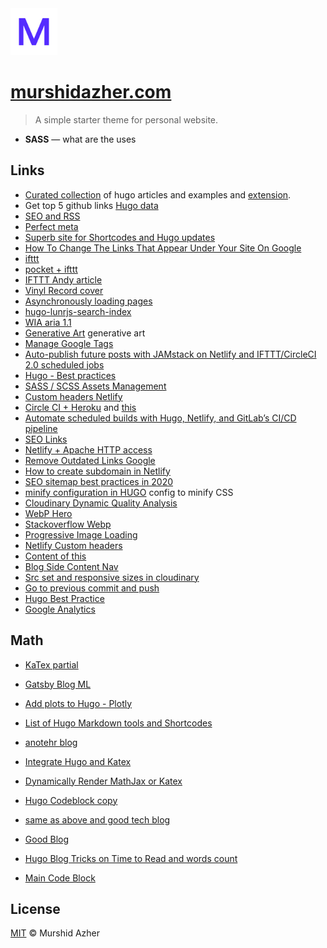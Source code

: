 <img src="https://raw.githubusercontent.com/murshidazher/murshid/master/themes/murshid-starter/static/img/favicon-lg.png" width="75px">

# [murshidazher.com](https://murshidazher.com/)

> A simple starter theme for personal website.

- **SASS** — what are the uses

## Links

- [Curated collection](https://github.com/theNewDynamic/awesome-hugo) of hugo articles and examples and [extension](https://github.com/theNewDynamic/language-hugo-vscode).
- Get top 5 github links [Hugo data](https://gohugo.io/templates/data-templates/)
- [SEO and RSS](https://keithpblog.org/post/hugo-website-seo/)
- [Perfect meta](https://www.skcript.com/svr/perfect-seo-meta-tags-with-hugo/)
- [Superb site for Shortcodes and Hugo updates](https://gohugohq.com/partials/emojis-shortcode-for-hugo/)
- [How To Change The Links That Appear Under Your Site On Google](https://www.create.net/support/how-to-change-the-links-that-appear-under-your-site-on-google)
- [ifttt](https://ifttt.com/join)
- [pocket + ifttt](https://ifttt.com/connect/feed/pocket)
- [IFTTT Andy article](https://hankchizljaw.com/wrote/jamstack-ifttt-and-netlify:-a-power-trio/#heading-back-to-power-trios)
- [Vinyl Record cover](https://www.sketchappsources.com/free-source/1908-vinyl-pop-up-sketch-freebie-resource.html)
- [Asynchronously loading pages](https://albertarmea.com/post/async-load-hugo/)
- [hugo-lunrjs-search-index](https://codewithhugo.com/hugo-lunrjs-search-index/)
- [WIA aria 1.1](https://www.w3.org/TR/wai-aria-practices-1.1/)
- [Generative Art](https://hamy.xyz/about/) generative art
- [Manage Google Tags](https://marketingplatform.google.com/about/tag-manager/)
- [Auto-publish future posts with JAMstack on Netlify and IFTTT/CircleCI 2.0 scheduled jobs](https://codewithhugo.com/scheduled-future-posts-jamstack/)
- [Hugo - Best practices](https://github.com/spech66/hugo-best-practices)
- [SASS / SCSS Assets Management](https://gohugo.io/hugo-pipes/scss-sass/)
- [Custom headers Netlify](https://docs.netlify.com/routing/headers/#multi-value-headers)
- [Circle CI + Heroku](https://circleci.com/blog/automating-the-deploy-of-an-adonis-api-to-heroku/) and
  [this](https://discourse.gohugo.io/t/automated-deployment-with-circle-ci-hugo/11168)
- [Automate scheduled builds with Hugo, Netlify, and GitLab’s CI/CD pipeline](https://www.neotericdesign.com/articles/2020/02/automate-scheduled-builds-with-hugo-netlify-and-gitlabs-ci/cd-pipeline/)
- [SEO Links](https://varvy.com/)
- [Netlify + Apache HTTP access](https://community.netlify.com/t/netlify-using-htaccess-file/3678/2)
- [Remove Outdated Links Google](https://www.google.com/webmasters/tools/removals)
- [How to create subdomain in Netlify](https://www.freecodecamp.org/news/how-to-host-a-git-repository-on-a-subdomain-with-netlify-b8afb5fca96e/)
- [SEO sitemap best practices in 2020](https://blog.spotibo.com/sitemap-guide/)
- [minify configuration in HUGO](https://gohugo.io/getting-started/configuration/) config to minify CSS
- [Cloudinary Dynamic Quality Analysis](https://cloudinary.com/blog/how_to_support_webp_images_save_bandwidth_and_improve_user_performance)
- [WebP Hero](https://chasemoskal.com/webp-hero/)
- [Stackoverflow Webp](https://stackoverflow.com/questions/47663490/how-to-view-webp-format-on-ie11)
- [Progressive Image Loading](https://scotch.io/tutorials/blurry-to-crisp-progressive-media-for-better-ux)
- [Netlify Custom headers](https://docs.netlify.com/routing/headers/#basic-authentication-headers)
- [Content of this](https://www.connorrothschild.com/)
- [Blog Side Content Nav](https://www.connorrothschild.com/post/animate-hugo-academic/#step-0-make-your-about-page-your-actual-homepage)
- [Src set and responsive sizes in cloudinary](https://cloudinary.com/blog/responsive_images_with_srcset_sizes_and_cloudinary)
- [Go to previous commit and push](https://stackoverflow.com/questions/4359681/want-to-change-my-master-to-an-older-commit-how-can-i-do-this)
- [Hugo Best Practice](https://github.com/praveenjuge/hugo-SEO-meta-tags)
- [Google Analytics](https://www.soberkoder.com/google-analytics-hugo/)

## Math

- [KaTex partial](https://eankeen.github.io/blog/posts/render-latex-with-katex-in-hugo-blog/)
- [Gatsby Blog ML](https://janosh.dev/blog)
- [Add plots to Hugo - Plotly](https://metalblueberry.github.io/post/howto/2019-11-23_add_plots_with_hugo_shortcodes/)

- [List of Hugo Markdown tools and Shortcodes](https://themes.gohugo.io//theme/hugo-book/docs/shortcodes/mermaid/)
- [anotehr blog](https://geoffruddock.com/)
- [Integrate Hugo and Katex](https://vincenttam.gitlab.io/post/2019-04-29-improved-integration-of-hugo-and-katex/)
- [Dynamically Render MathJax or Katex](https://github.com/cntrump/hugo-notepadium/blob/master/layouts/partials/math.html)
- [Hugo Codeblock copy](https://aaronluna.dev/blog/add-copy-button-to-code-blocks-hugo-chroma/)
- [same as above and good tech blog](https://www.dannyguo.com/blog/how-to-add-copy-to-clipboard-buttons-to-code-blocks-in-hugo/)
- [Good Blog](https://tomspencer.dev/blog/)
- [Hugo Blog Tricks on Time to Read and words count](https://github.com/dguo/dannyguo.com)
- [Main Code Block](https://github.com/a-luna/aaronluna.dev)

## License

[MIT](https://github.com/murshidazher/murshid/blob/master/LICENSE) © Murshid Azher
